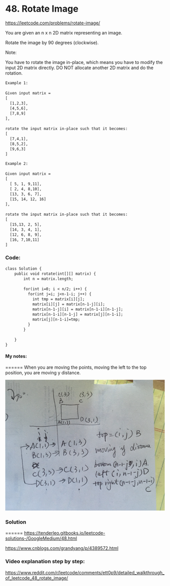 # 48. Rotate Image

https://leetcode.com/problems/rotate-image/


You are given an n x n 2D matrix representing an image.

Rotate the image by 90 degrees (clockwise).

Note:

You have to rotate the image in-place, which means you have to modify the input 2D matrix directly. DO NOT allocate another 2D matrix and do the rotation.

```
Example 1:

Given input matrix = 
[
  [1,2,3],
  [4,5,6],
  [7,8,9]
],

rotate the input matrix in-place such that it becomes:
[
  [7,4,1],
  [8,5,2],
  [9,6,3]
]
```

```
Example 2:

Given input matrix =
[
  [ 5, 1, 9,11],
  [ 2, 4, 8,10],
  [13, 3, 6, 7],
  [15, 14, 12, 16]
], 

rotate the input matrix in-place such that it becomes:
[
  [15,13, 2, 5],
  [14, 3, 4, 1],
  [12, 6, 8, 9],
  [16, 7,10,11]
]
```

### Code: 
```
class Solution {
    public void rotate(int[][] matrix) {
        int n = matrix.length; 

        for(int i=0; i < n/2; i++) {
          for(int j=i; j<n-1-i; j++) {
            int tmp = matrix[i][j]; 
            matrix[i][j] = matrix[n-1-j][i];
            matrix[n-1-j][i] = matrix[n-1-i][n-1-j]; 
            matrix[n-1-i][n-1-j] = matrix[j][n-1-i]; 
            matrix[j][n-1-i]=tmp; 
          }
        }

    }
}

```
#### My notes: 
======
When you are moving the points, moving the left to the top position, 
you are moving y distance. 

![RotateImageNotes](img/RotateImage.jpg)



### Solution
======
https://tenderleo.gitbooks.io/leetcode-solutions-/GoogleMedium/48.html

https://www.cnblogs.com/grandyang/p/4389572.html

### Video explanation step by step: 
https://www.reddit.com/r/leetcode/comments/ett0p9/detailed_walkthrough_of_leetcode_48_rotate_image/

